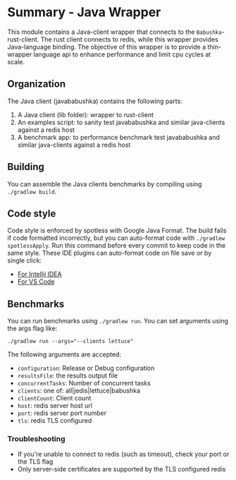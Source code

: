 # Summary - Java Wrapper

This module contains a Java-client wrapper that connects to the `Babushka`-rust-client. The rust client connects to
redis, while this wrapper provides Java-language binding. The objective of this wrapper is to provide a thin-wrapper
language api to enhance performance and limit cpu cycles at scale. 

## Organization

The Java client (javababushka) contains the following parts:

1. A Java client (lib folder): wrapper to rust-client
2. An examples script: to sanity test javababushka and similar java-clients against a redis host
3. A benchmark app: to performance benchmark test javababushka and similar java-clients against a redis host

## Building

You can assemble the Java clients benchmarks by compiling using `./gradlew build`. 

## Code style

Code style is enforced by spotless with Google Java Format. The build fails if code formatted incorrectly, but you can auto-format code with `./gradlew spotlessApply`.
Run this command before every commit to keep code in the same style.
These IDE plugins can auto-format code on file save or by single click:
* [For Intellij IDEA](https://plugins.jetbrains.com/plugin/18321-spotless-gradle)
* [For VS Code](https://marketplace.visualstudio.com/items?itemName=richardwillis.vscode-spotless-gradle)

## Benchmarks

You can run benchmarks using `./gradlew run`. You can set arguments using the args flag like:

```shell
./gradlew run --args="--clients lettuce"
```

The following arguments are accepted: 
* `configuration`: Release or Debug configuration
* `resultsFile`: the results output file
* `concurrentTasks`: Number of concurrent tasks 
* `clients`: one of: all|jedis|lettuce|babushka
* `clientCount`: Client count
* `host`: redis server host url 
* `port`: redis server port number
* `tls`: redis TLS configured

### Troubleshooting

* If you're unable to connect to redis (such as timeout), check your port or the TLS flag
* Only server-side certificates are supported by the TLS configured redis

